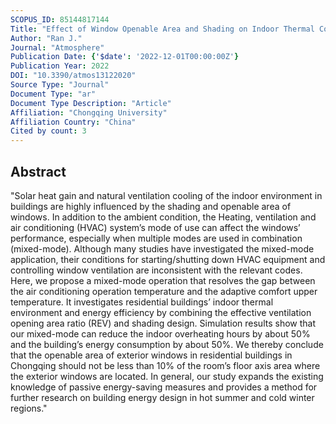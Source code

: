 ```yaml
---
SCOPUS_ID: 85144817144
Title: "Effect of Window Openable Area and Shading on Indoor Thermal Comfort and Energy Efficiency in Residential Buildings with Various Operating Modes"
Author: "Ran J."
Journal: "Atmosphere"
Publication Date: {'$date': '2022-12-01T00:00:00Z'}
Publication Year: 2022
DOI: "10.3390/atmos13122020"
Source Type: "Journal"
Document Type: "ar"
Document Type Description: "Article"
Affiliation: "Chongqing University"
Affiliation Country: "China"
Cited by count: 3
---
```


## Abstract
"Solar heat gain and natural ventilation cooling of the indoor environment in buildings are highly influenced by the shading and openable area of windows. In addition to the ambient condition, the Heating, ventilation and air conditioning (HVAC) system’s mode of use can affect the windows’ performance, especially when multiple modes are used in combination (mixed-mode). Although many studies have investigated the mixed-mode application, their conditions for starting/shutting down HVAC equipment and controlling window ventilation are inconsistent with the relevant codes. Here, we propose a mixed-mode operation that resolves the gap between the air conditioning operation temperature and the adaptive comfort upper temperature. It investigates residential buildings’ indoor thermal environment and energy efficiency by combining the effective ventilation opening area ratio (REV) and shading design. Simulation results show that our mixed-mode can reduce the indoor overheating hours by about 50% and the building’s energy consumption by about 50%. We thereby conclude that the openable area of exterior windows in residential buildings in Chongqing should not be less than 10% of the room’s floor axis area where the exterior windows are located. In general, our study expands the existing knowledge of passive energy-saving measures and provides a method for further research on building energy design in hot summer and cold winter regions."
